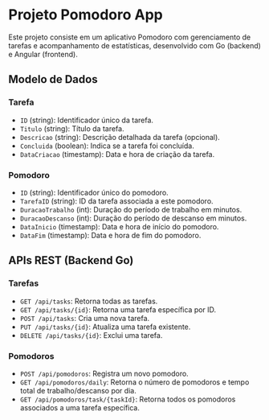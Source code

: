 # Projeto Pomodoro App

Este projeto consiste em um aplicativo Pomodoro com gerenciamento de tarefas e acompanhamento de estatísticas, desenvolvido com Go (backend) e Angular (frontend).

## Modelo de Dados

### Tarefa
- `ID` (string): Identificador único da tarefa.
- `Titulo` (string): Título da tarefa.
- `Descricao` (string): Descrição detalhada da tarefa (opcional).
- `Concluida` (boolean): Indica se a tarefa foi concluída.
- `DataCriacao` (timestamp): Data e hora de criação da tarefa.

### Pomodoro
- `ID` (string): Identificador único do pomodoro.
- `TarefaID` (string): ID da tarefa associada a este pomodoro.
- `DuracaoTrabalho` (int): Duração do período de trabalho em minutos.
- `DuracaoDescanso` (int): Duração do período de descanso em minutos.
- `DataInicio` (timestamp): Data e hora de início do pomodoro.
- `DataFim` (timestamp): Data e hora de fim do pomodoro.

## APIs REST (Backend Go)

### Tarefas
- `GET /api/tasks`: Retorna todas as tarefas.
- `GET /api/tasks/{id}`: Retorna uma tarefa específica por ID.
- `POST /api/tasks`: Cria uma nova tarefa.
- `PUT /api/tasks/{id}`: Atualiza uma tarefa existente.
- `DELETE /api/tasks/{id}`: Exclui uma tarefa.

### Pomodoros
- `POST /api/pomodoros`: Registra um novo pomodoro.
- `GET /api/pomodoros/daily`: Retorna o número de pomodoros e tempo total de trabalho/descanso por dia.
- `GET /api/pomodoros/task/{taskId}`: Retorna todos os pomodoros associados a uma tarefa específica.


